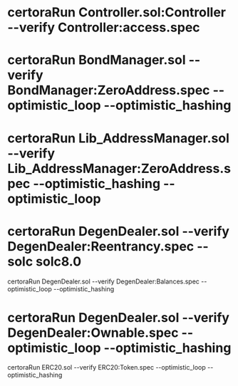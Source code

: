  # certoraRun  Controller.sol:Controller --verify  Controller:access.spec 

 # certoraRun  BondManager.sol  --verify  BondManager:ZeroAddress.spec  --optimistic_loop --optimistic_hashing 

 # certoraRun  Lib_AddressManager.sol --verify  Lib_AddressManager:ZeroAddress.spec   --optimistic_hashing --optimistic_loop 

 # certoraRun DegenDealer.sol --verify  DegenDealer:Reentrancy.spec   --solc solc8.0

 certoraRun DegenDealer.sol --verify  DegenDealer:Balances.spec  --optimistic_loop --optimistic_hashing 

 #  certoraRun DegenDealer.sol --verify  DegenDealer:Ownable.spec --optimistic_loop --optimistic_hashing 

  certoraRun ERC20.sol --verify  ERC20:Token.spec  --optimistic_loop --optimistic_hashing